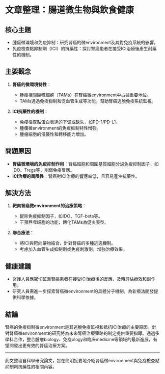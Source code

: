 # 文章整理：腸道微生物與飲食健康

## 核心主題  
- 腫瘍微環境和免疫抑制：研究腎癌的微environment及其對免疫系統的影響。
- 免疫檢查點抑制劑（ICI）的抗藥性：探討腎癌患者在接受ICI治療後產生耐藥性的機制。

## 主要觀念  
1. **腎癌的微環境特性**：
   - 腫瘻相關巨噬細胞（TAMs）在腎癌微environment中占據重要地位。
   - TAMs通過免疫抑制和促血管生成等功能，幫助腎癌逃脫免疫系統監視。

2. **ICI抗藥性的機制**：
   - 免疫檢查點蛋白表達的下调或缺失，如PD-1/PD-L1。
   - 腫瘻微environment的免疫抑制特性增強。
   - 腫瘤細胞的侵襲性和轉移能力增加。

## 問題原因  
- **腎癌微環境的免疫抑制作用**：腎癌細胞和周圍基質細胞分泌免疫抑制因子，如IDO、Tregs等，削弱免疫反應。
- **ICI治療的局限性**：腎癌對ICI治療的響應率低，且容易產生抗藥性。

## 解決方法  
1. **靶向腎癌微environment的治療策略**：
   - 鈮除免疫抑制因子，如IDO、TGF-beta等。
   - 干預巨噬細胞的功能，轉化TAMs為促炎表型。

2. **聯合療法**：
   - 將ICI與靶向藥物結合，針對腎癌的多種逃逸機制。
   - 考慮加入血管生成抑制劑或免疫刺激劑，增強治療效果。

## 健康建議  
- 醫護人員應密切監測腎癌患者在接受ICI治療後的反應，及時評估療效和副作用。
- 研究人員需進一步探索腎癌微environment的具體分子機制，為新療法開發提供科學依據。

## 結論  
腎癌的免疫抑制微environment是其逃脫免疫監視和抵抗ICI治療的主要原因。針對腎癌微environment的研究將為未來腎癌治療策略的制定提供重要指導。通過多學科合作，整合腫瘤biology、免疫ology和臨床medicine等領域的最新進展，有望開發出更有效的腎癌治療方案。

---

此文整理自科學研究論文，旨在簡明扼要地介紹腎癌微environment與免疫檢查點抑制劑抗藥性的相關內容。